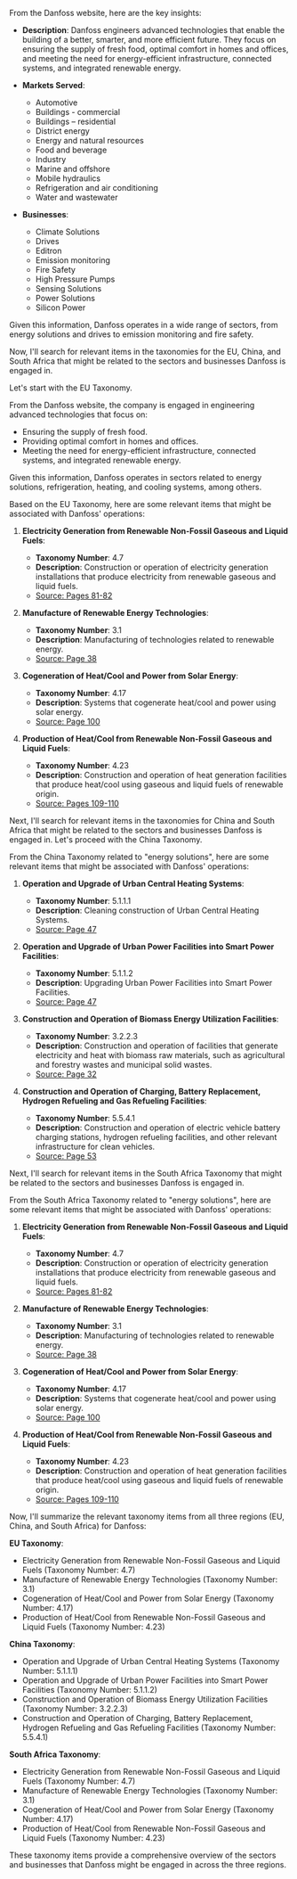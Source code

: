 From the Danfoss website, here are the key insights:

- **Description**: Danfoss engineers advanced technologies that enable the building of a better, smarter, and more efficient future. They focus on ensuring the supply of fresh food, optimal comfort in homes and offices, and meeting the need for energy-efficient infrastructure, connected systems, and integrated renewable energy.
  
- **Markets Served**:
  - Automotive
  - Buildings - commercial
  - Buildings – residential
  - District energy
  - Energy and natural resources
  - Food and beverage
  - Industry
  - Marine and offshore
  - Mobile hydraulics
  - Refrigeration and air conditioning
  - Water and wastewater

- **Businesses**:
  - Climate Solutions
  - Drives
  - Editron
  - Emission monitoring
  - Fire Safety
  - High Pressure Pumps
  - Sensing Solutions
  - Power Solutions
  - Silicon Power

Given this information, Danfoss operates in a wide range of sectors, from energy solutions and drives to emission monitoring and fire safety.

Now, I'll search for relevant items in the taxonomies for the EU, China, and South Africa that might be related to the sectors and businesses Danfoss is engaged in. 

Let's start with the EU Taxonomy.

From the Danfoss website, the company is engaged in engineering advanced technologies that focus on:

- Ensuring the supply of fresh food.
- Providing optimal comfort in homes and offices.
- Meeting the need for energy-efficient infrastructure, connected systems, and integrated renewable energy.

Given this information, Danfoss operates in sectors related to energy solutions, refrigeration, heating, and cooling systems, among others.

Based on the EU Taxonomy, here are some relevant items that might be associated with Danfoss' operations:

1. **Electricity Generation from Renewable Non-Fossil Gaseous and Liquid Fuels**:
   - **Taxonomy Number**: 4.7
   - **Description**: Construction or operation of electricity generation installations that produce electricity from renewable gaseous and liquid fuels.
   - [Source: Pages 81-82](https://aipdf.app/7jNP9J6vd2AK/3gnd.pdf)

2. **Manufacture of Renewable Energy Technologies**:
   - **Taxonomy Number**: 3.1
   - **Description**: Manufacturing of technologies related to renewable energy.
   - [Source: Page 38](https://aipdf.app/7jNP9J6vd2AK/3gnd.pdf)

3. **Cogeneration of Heat/Cool and Power from Solar Energy**:
   - **Taxonomy Number**: 4.17
   - **Description**: Systems that cogenerate heat/cool and power using solar energy.
   - [Source: Page 100](https://aipdf.app/7jNP9J6vd2AK/3gnd.pdf)

4. **Production of Heat/Cool from Renewable Non-Fossil Gaseous and Liquid Fuels**:
   - **Taxonomy Number**: 4.23
   - **Description**: Construction and operation of heat generation facilities that produce heat/cool using gaseous and liquid fuels of renewable origin.
   - [Source: Pages 109-110](https://aipdf.app/7jNP9J6vd2AK/3gnd.pdf)

Next, I'll search for relevant items in the taxonomies for China and South Africa that might be related to the sectors and businesses Danfoss is engaged in. Let's proceed with the China Taxonomy.

From the China Taxonomy related to "energy solutions", here are some relevant items that might be associated with Danfoss' operations:

1. **Operation and Upgrade of Urban Central Heating Systems**:
   - **Taxonomy Number**: 5.1.1.1
   - **Description**: Cleaning construction of Urban Central Heating Systems.
   - [Source: Page 47](https://aipdf.app/3dRVfkUdbpXq/5TE4.pdf)

2. **Operation and Upgrade of Urban Power Facilities into Smart Power Facilities**:
   - **Taxonomy Number**: 5.1.1.2
   - **Description**: Upgrading Urban Power Facilities into Smart Power Facilities.
   - [Source: Page 47](https://aipdf.app/3dRVfkUdbpXq/5TE4.pdf)

3. **Construction and Operation of Biomass Energy Utilization Facilities**:
   - **Taxonomy Number**: 3.2.2.3
   - **Description**: Construction and operation of facilities that generate electricity and heat with biomass raw materials, such as agricultural and forestry wastes and municipal solid wastes.
   - [Source: Page 32](https://aipdf.app/3dRVfkUdbpXq/5TE4.pdf)

4. **Construction and Operation of Charging, Battery Replacement, Hydrogen Refueling and Gas Refueling Facilities**:
   - **Taxonomy Number**: 5.5.4.1
   - **Description**: Construction and operation of electric vehicle battery charging stations, hydrogen refueling facilities, and other relevant infrastructure for clean vehicles.
   - [Source: Page 53](https://aipdf.app/3dRVfkUdbpXq/5TE4.pdf)

Next, I'll search for relevant items in the South Africa Taxonomy that might be related to the sectors and businesses Danfoss is engaged in.

From the South Africa Taxonomy related to "energy solutions", here are some relevant items that might be associated with Danfoss' operations:

1. **Electricity Generation from Renewable Non-Fossil Gaseous and Liquid Fuels**:
   - **Taxonomy Number**: 4.7
   - **Description**: Construction or operation of electricity generation installations that produce electricity from renewable gaseous and liquid fuels.
   - [Source: Pages 81-82](https://aipdf.app/7jNP9J6vd2AK/3gnd.pdf)

2. **Manufacture of Renewable Energy Technologies**:
   - **Taxonomy Number**: 3.1
   - **Description**: Manufacturing of technologies related to renewable energy.
   - [Source: Page 38](https://aipdf.app/7jNP9J6vd2AK/3gnd.pdf)

3. **Cogeneration of Heat/Cool and Power from Solar Energy**:
   - **Taxonomy Number**: 4.17
   - **Description**: Systems that cogenerate heat/cool and power using solar energy.
   - [Source: Page 100](https://aipdf.app/7jNP9J6vd2AK/3gnd.pdf)

4. **Production of Heat/Cool from Renewable Non-Fossil Gaseous and Liquid Fuels**:
   - **Taxonomy Number**: 4.23
   - **Description**: Construction and operation of heat generation facilities that produce heat/cool using gaseous and liquid fuels of renewable origin.
   - [Source: Pages 109-110](https://aipdf.app/7jNP9J6vd2AK/3gnd.pdf)

Now, I'll summarize the relevant taxonomy items from all three regions (EU, China, and South Africa) for Danfoss:

**EU Taxonomy**:
- Electricity Generation from Renewable Non-Fossil Gaseous and Liquid Fuels (Taxonomy Number: 4.7)
- Manufacture of Renewable Energy Technologies (Taxonomy Number: 3.1)
- Cogeneration of Heat/Cool and Power from Solar Energy (Taxonomy Number: 4.17)
- Production of Heat/Cool from Renewable Non-Fossil Gaseous and Liquid Fuels (Taxonomy Number: 4.23)

**China Taxonomy**:
- Operation and Upgrade of Urban Central Heating Systems (Taxonomy Number: 5.1.1.1)
- Operation and Upgrade of Urban Power Facilities into Smart Power Facilities (Taxonomy Number: 5.1.1.2)
- Construction and Operation of Biomass Energy Utilization Facilities (Taxonomy Number: 3.2.2.3)
- Construction and Operation of Charging, Battery Replacement, Hydrogen Refueling and Gas Refueling Facilities (Taxonomy Number: 5.5.4.1)

**South Africa Taxonomy**:
- Electricity Generation from Renewable Non-Fossil Gaseous and Liquid Fuels (Taxonomy Number: 4.7)
- Manufacture of Renewable Energy Technologies (Taxonomy Number: 3.1)
- Cogeneration of Heat/Cool and Power from Solar Energy (Taxonomy Number: 4.17)
- Production of Heat/Cool from Renewable Non-Fossil Gaseous and Liquid Fuels (Taxonomy Number: 4.23)

These taxonomy items provide a comprehensive overview of the sectors and businesses that Danfoss might be engaged in across the three regions.
